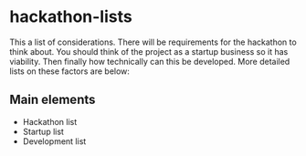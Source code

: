 # hackathon-lists

This a list of considerations. There will be requirements for the hackathon to think about. You should think of the project as a startup business so it has viability. Then finally how technically can this be developed. More detailed lists on these factors are below:

## Main elements
* Hackathon list
* Startup list
* Development list


